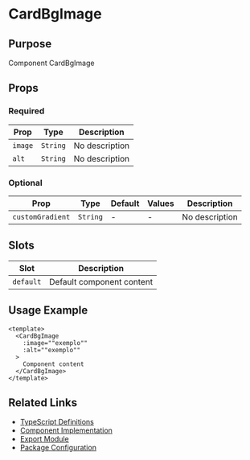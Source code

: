 # CardBgImage

## Purpose

Component CardBgImage

## Props

### Required

| Prop    | Type     | Description    |
| ------- | -------- | -------------- |
| `image` | `String` | No description |
| `alt`   | `String` | No description |

### Optional

| Prop             | Type     | Default | Values | Description    |
| ---------------- | -------- | ------- | ------ | -------------- |
| `customGradient` | `String` | -       | -      | No description |

## Slots

| Slot      | Description               |
| --------- | ------------------------- |
| `default` | Default component content |

## Usage Example

```vue
<template>
  <CardBgImage
    :image=""exemplo""
    :alt=""exemplo""
  >
    Component content
  </CardBgImage>
</template>
```

## Related Links

- [TypeScript Definitions](./CardBgImage.d.ts)
- [Component Implementation](./CardBgImage.vue)
- [Export Module](./cardbgimage.js)
- [Package Configuration](./package.json)
